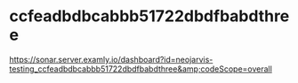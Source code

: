 # ccfeadbdbcabbb51722dbdfbabdthree
https://sonar.server.examly.io/dashboard?id=neojarvis-testing_ccfeadbdbcabbb51722dbdfbabdthree&amp;codeScope=overall
